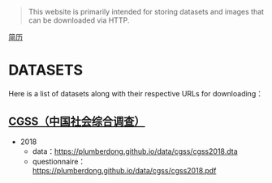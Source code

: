 > This website is primarily intended for storing datasets and images that can be downloaded via HTTP.

[简历]("jianli")

# DATASETS

Here is a list of datasets along with their respective URLs for downloading：

## [CGSS（中国社会综合调查）](http://cgss.ruc.edu.cn/) 

- 2018 
  - data：https://plumberdong.github.io/data/cgss/cgss2018.dta
  - questionnaire：https://plumberdong.github.io/data/cgss/cgss2018.pdf
